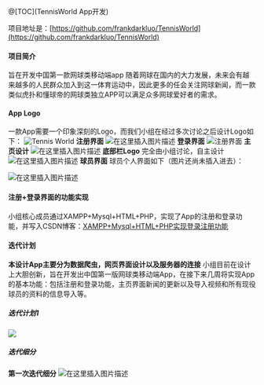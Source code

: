﻿@[TOC](TennisWorld App开发)

项目地址是：[https://github.com/frankdarkluo/TennisWorld](https://github.com/frankdarkluo/TennisWorld)

#### 项目简介
  旨在开发中国第一款网球类移动端app 随着网球在国内的大力发展，未来会有越来越多的人民群众加入到这一体育运动中，因此更多的任会关注网球新闻，而一款类似虎扑和懂球帝的网球类独立APP可以满足众多网球爱好者的需求。
  
  #### App Logo
一款App需要一个印象深刻的Logo，而我们小组在经过多次讨论之后设计Logo如下：
![Tennis World](https://img-blog.csdnimg.cn/20191121201620246.PNG)
**注册界面**
![在这里插入图片描述](https://img-blog.csdnimg.cn/20191121202121626.png?x-oss-process=image/watermark,type_ZmFuZ3poZW5naGVpdGk,shadow_10,text_aHR0cHM6Ly9ibG9nLmNzZG4ubmV0L3dlaXhpbl80MDkzNjg5Mg==,size_16,color_FFFFFF,t_70)
**登录界面**
![注册界面](https://img-blog.csdnimg.cn/2019112120183595.png?x-oss-process=image/watermark,type_ZmFuZ3poZW5naGVpdGk,shadow_10,text_aHR0cHM6Ly9ibG9nLmNzZG4ubmV0L3dlaXhpbl80MDkzNjg5Mg==,size_16,color_FFFFFF,t_70)
**主页设计**
![在这里插入图片描述](https://img-blog.csdnimg.cn/20191121203449155.png?x-oss-process=image/watermark,type_ZmFuZ3poZW5naGVpdGk,shadow_10,text_aHR0cHM6Ly9ibG9nLmNzZG4ubmV0L3dlaXhpbl80MDkzNjg5Mg==,size_16,color_FFFFFF,t_70)
**底部栏Logo**
完全由小组讨论，自主设计![在这里插入图片描述](https://img-blog.csdnimg.cn/20191121203825871.png)
**球员界面**
球员个人界面如下（图片还尚未插入进去）：

![在这里插入图片描述](https://img-blog.csdnimg.cn/20191121204353785.png?x-oss-process=image/watermark,type_ZmFuZ3poZW5naGVpdGk,shadow_10,text_aHR0cHM6Ly9ibG9nLmNzZG4ubmV0L3dlaXhpbl80MDkzNjg5Mg==,size_16,color_FFFFFF,t_70)
 #### 注册+登录界面的功能实现
  小组核心成员通过XAMPP+Mysql+HTML+PHP，实现了App的注册和登录功能，并写入CSDN博客：[XAMPP+Mysql+HTML+PHP实现登录注册功能](https://blog.csdn.net/qq_40677879/article/details/103199157?utm_source=app)

#### 迭代计划
**本设计App主要分为数据爬虫，网页界面设计以及服务器的连接** 小组目前在设计上大胆创新，旨在开发出中国第一版网球类移动端App，在接下来几周将实现App的基本功能：包括注册和登录功能，主页界面新闻的更新以及导入视频和所有现役球员的资料的信息导入等。

##### 迭代计划1
![](https://img-blog.csdnimg.cn/20191122215810647.png?x-oss-process=image/watermark,type_ZmFuZ3poZW5naGVpdGk,shadow_10,text_aHR0cHM6Ly9ibG9nLmNzZG4ubmV0L3dlaXhpbl80MDkzNjg5Mg==,size_16,color_FFFFFF,t_70)
##### 迭代细分
**第一次迭代细分**
![在这里插入图片描述](https://img-blog.csdnimg.cn/20191122220020657.png?x-oss-process=image/watermark,type_ZmFuZ3poZW5naGVpdGk,shadow_10,text_aHR0cHM6Ly9ibG9nLmNzZG4ubmV0L3dlaXhpbl80MDkzNjg5Mg==,size_16,color_FFFFFF,t_70)



